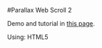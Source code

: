 #Parallax Web Scroll 2

Demo and tutorial in <a href="http://ubuntuone.com/7gZBuX4YvO5KSyJTucBJbn" target="_blank">this page</a>.

Using: HTML5
